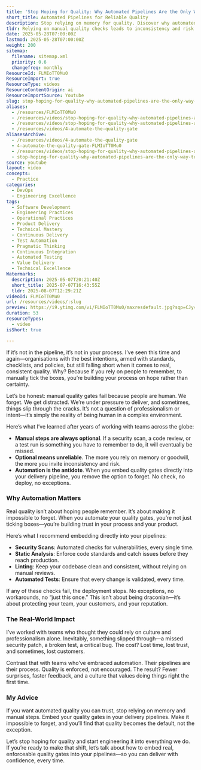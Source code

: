```yaml
---
title: 'Stop Hoping for Quality: Why Automated Pipelines Are the Only Way to Deliver with Confidence'
short_title: Automated Pipelines for Reliable Quality
description: Stop relying on memory for quality. Discover why automated pipelines beat manual checks, and how embedding quality gates ensures trust, speed, and consistency.
tldr: Relying on manual quality checks leads to inconsistency and risk because people inevitably forget or make mistakes, no matter their intentions. Embedding automated quality gates like security scans, static analysis, linting, and automated tests directly into your delivery pipeline ensures that nothing is missed and quality becomes the default. To deliver reliably and protect your team and customers, make all critical checks automatic and non-optional in your pipeline.
date: 2025-05-28T07:00:00Z
lastmod: 2025-05-28T07:00:00Z
weight: 200
sitemap:
  filename: sitemap.xml
  priority: 0.6
  changefreq: monthly
ResourceId: FLMIoTT0Mu0
ResourceImport: true
ResourceType: videos
ResourceContentOrigin: ai
ResourceImportSource: Youtube
slug: stop-hoping-for-quality-why-automated-pipelines-are-the-only-way-to-deliver-with-confidence
aliases:
  - /resources/FLMIoTT0Mu0
  - /resources/videos/stop-hoping-for-quality-why-automated-pipelines-are-the-only-way-to-deliver-with-confidence-FLMIoTT0Mu0
  - /resources/videos/stop-hoping-for-quality-why-automated-pipelines-are-the-only-way-to-deliver-with-confidence
  - /resources/videos/4-automate-the-quality-gate
aliasesArchive:
  - /resources/videos/4-automate-the-quality-gate
  - 4-automate-the-quality-gate-FLMIoTT0Mu0
  - /resources/videos/stop-hoping-for-quality-why-automated-pipelines-are-the-only-way-to-deliver-with-confidence
  - stop-hoping-for-quality-why-automated-pipelines-are-the-only-way-to-deliver-with-confidence-FLMIoTT0Mu0
source: youtube
layout: video
concepts:
  - Practice
categories:
  - DevOps
  - Engineering Excellence
tags:
  - Software Development
  - Engineering Practices
  - Operational Practices
  - Product Delivery
  - Technical Mastery
  - Continuous Delivery
  - Test Automation
  - Pragmatic Thinking
  - Continuous Integration
  - Automated Testing
  - Value Delivery
  - Technical Excellence
Watermarks:
  description: 2025-05-07T20:21:40Z
  short_title: 2025-07-07T16:43:55Z
  tldr: 2025-08-07T12:29:21Z
videoId: FLMIoTT0Mu0
url: /resources/videos/:slug
preview: https://i9.ytimg.com/vi/FLMIoTT0Mu0/maxresdefault.jpg?sqp=CJy47sAG&rs=AOn4CLDiE2Fb_1U29gBfOLtNypyc5RNoLQ
duration: 53
resourceTypes:
  - video
isShort: true

---
```

If it’s not in the pipeline, it’s not in your process. I’ve seen this time and again—organisations with the best intentions, armed with standards, checklists, and policies, but still falling short when it comes to real, consistent quality. Why? Because if you rely on people to remember, to manually tick the boxes, you’re building your process on hope rather than certainty.

Let’s be honest: manual quality gates fail because people are human. We forget. We get distracted. We’re under pressure to deliver, and sometimes, things slip through the cracks. It’s not a question of professionalism or intent—it’s simply the reality of being human in a complex environment.

Here’s what I’ve learned after years of working with teams across the globe:

- **Manual steps are always optional**. If a security scan, a code review, or a test run is something you have to remember to do, it will eventually be missed.
- **Optional means unreliable**. The more you rely on memory or goodwill, the more you invite inconsistency and risk.
- **Automation is the antidote**. When you embed quality gates directly into your delivery pipeline, you remove the option to forget. No check, no deploy, no exceptions.

### Why Automation Matters

Real quality isn’t about hoping people remember. It’s about making it impossible to forget. When you automate your quality gates, you’re not just ticking boxes—you’re building trust in your process and your product.

Here’s what I recommend embedding directly into your pipelines:

- **Security Scans**: Automated checks for vulnerabilities, every single time.
- **Static Analysis**: Enforce code standards and catch issues before they reach production.
- **Linting**: Keep your codebase clean and consistent, without relying on manual reviews.
- **Automated Tests**: Ensure that every change is validated, every time.

If any of these checks fail, the deployment stops. No exceptions, no workarounds, no “just this once.” This isn’t about being draconian—it’s about protecting your team, your customers, and your reputation.

### The Real-World Impact

I’ve worked with teams who thought they could rely on culture and professionalism alone. Inevitably, something slipped through—a missed security patch, a broken test, a critical bug. The cost? Lost time, lost trust, and sometimes, lost customers.

Contrast that with teams who’ve embraced automation. Their pipelines are their process. Quality is enforced, not encouraged. The result? Fewer surprises, faster feedback, and a culture that values doing things right the first time.

### My Advice

If you want automated quality you can trust, stop relying on memory and manual steps. Embed your quality gates in your delivery pipelines. Make it impossible to forget, and you’ll find that quality becomes the default, not the exception.

Let’s stop hoping for quality and start engineering it into everything we do. If you’re ready to make that shift, let’s talk about how to embed real, enforceable quality gates into your pipelines—so you can deliver with confidence, every time.
